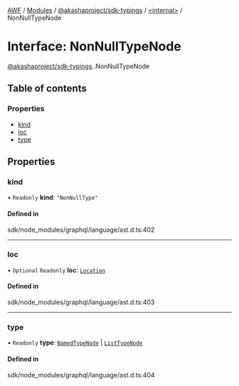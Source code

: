 [AWF](../README.md) / [Modules](../modules.md) / [@akashaproject/sdk-typings](../modules/akashaproject_sdk_typings.md) / [<internal\>](../modules/akashaproject_sdk_typings._internal_.md) / NonNullTypeNode

# Interface: NonNullTypeNode

[@akashaproject/sdk-typings](../modules/akashaproject_sdk_typings.md).[<internal>](../modules/akashaproject_sdk_typings._internal_.md).NonNullTypeNode

## Table of contents

### Properties

- [kind](akashaproject_sdk_typings._internal_.NonNullTypeNode.md#kind)
- [loc](akashaproject_sdk_typings._internal_.NonNullTypeNode.md#loc)
- [type](akashaproject_sdk_typings._internal_.NonNullTypeNode.md#type)

## Properties

### kind

• `Readonly` **kind**: ``"NonNullType"``

#### Defined in

sdk/node_modules/graphql/language/ast.d.ts:402

___

### loc

• `Optional` `Readonly` **loc**: [`Location`](../classes/akashaproject_sdk_typings._internal_.Location.md)

#### Defined in

sdk/node_modules/graphql/language/ast.d.ts:403

___

### type

• `Readonly` **type**: [`NamedTypeNode`](akashaproject_sdk_typings._internal_.NamedTypeNode.md) \| [`ListTypeNode`](akashaproject_sdk_typings._internal_.ListTypeNode.md)

#### Defined in

sdk/node_modules/graphql/language/ast.d.ts:404
